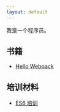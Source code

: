 ```yaml
---
layout: default
---
```


我是一个程序员。

## 书籍
- [Hello Webpack](https://www.gitbook.com/book/liuzhuan/hello-webpack/details)

## 培训材料
- [ES6 培训](https://github.com/liuzhuan/es6-training)